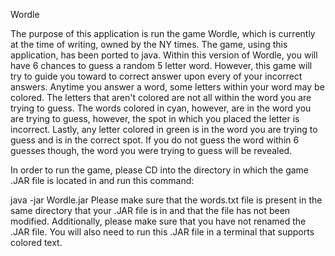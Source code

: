 Wordle

The purpose of this application is run the game Wordle, which is currently at the time of writing, owned by the NY times. The game, using this application, has been ported to java. Within this version of Wordle, you will have 6 chances to guess a random 5 letter word. However, this game will try to guide you toward to correct answer upon every of your incorrect answers. Anytime you answer a word, some letters within your word may be colored. The letters that aren't colored are not all within the word you are trying to guess. The words colored in cyan, however, are in the word you are trying to guess, however, the spot in which you placed the letter is incorrect. Lastly, any letter colored in green is in the word you are trying to guess and is in the correct spot. If you do not guess the word within 6 guesses though, the word you were trying to guess will be revealed.

In order to run the game, please CD into the directory in which the game .JAR file is located in and run this command:

java -jar Wordle.jar
Please make sure that the words.txt file is present in the same directory that your .JAR file is in and that the file has not been modified. Additionally, please make sure that you have not renamed the .JAR file. You will also need to run this .JAR file in a terminal that supports colored text.
